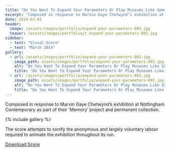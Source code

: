 ```yaml
---
title: "Do You Want To Expand Your Parameters Or Play Museums Like Some Dilettante"
excerpt: "Composed in response to Marvin Gaye Chetwynd’s exhibition at Nottingham Contemporary as part of their ‘Memory’ project and permanent collection."
date: 2014-03-01
header:
  image: /assets/images/portfolio/expand-your-parameters-001.jpg
  teaser: /assets/images/portfolio/t_expand-your-parameters-001.jpg
sidebar:
  - text: "Visual Score"
  - text: "March 2014"
gallery:
  - url: /assets/images/portfolio/expand-your-parameters-002.jpg
    image_path: assets/images/portfolio/expand-your-parameters-002.jpg
    alt: "Do You Want To Expand Your Parameters Or Play Museums Like Some Dilettante"
    title: "Do You Want To Expand Your Parameters Or Play Museums Like Some Dilettante"
  - url: /assets/images/portfolio/expand-your-parameters-003.jpg
    image_path: assets/images/portfolio/expand-your-parameters-003.jpg
    alt: "Do You Want To Expand Your Parameters Or Play Museums Like Some Dilettante"
    title: "Do You Want To Expand Your Parameters Or Play Museums Like Some Dilettante"
---
```

Composed in response to Marvin Gaye Chetwynd’s exhibition at Nottingham Contemporary as part of their ‘Memory’ project and permanent collection.

{% include gallery %}

The score attempts to sonify the anonymous and largely voluntary labour required to animate the exhibition throughout its run.

[Download Score](https://archive.org/download/DoYouWantToExpandYourParametersOrPlayMuseumsLikeSomeDilettante/Do%20You%20Want%20To%20Expand%20Your%20Parameters%20Or%20Play%20Museums%20Like%20Some%20Dilettante.zip)
